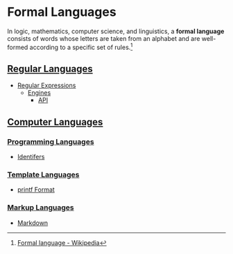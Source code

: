 # Formal Languages
In logic, mathematics, computer science, and linguistics, a **formal language** consists of words whose letters are taken from an alphabet and are well-formed according to a specific set of rules.[^wiki]

[^wiki]: [Formal language - Wikipedia](https://en.wikipedia.org/wiki/Formal_language)

## [Regular Languages](Regular%20Languages/README.md)
- [Regular Expressions](Regular%20Languages/Regular%20Expressions/README.md)
  - [Engines](Regular%20Languages/Regular%20Expressions/Engines/README.md)
    - [API](Regular%20Languages/Regular%20Expressions/Engines/API.md)

## [Computer Languages](Computer%20Languages/README.md)
### [Programming Languages](Computer%20Languages/Programming%20Languages/README.md)
- [Identifers](Computer%20Languages/Programming%20Languages/Identifers.md)

### [Template Languages](Computer%20Languages/Template%20Languages/README.md)
- [printf Format](Computer%20Languages/Template%20Languages/printf%20Format.md)

### [Markup Languages](Computer%20Languages/Markup%20Languages/README.md)
- [Markdown](Computer%20Languages/Markup%20Languages/Markdown/README.md)